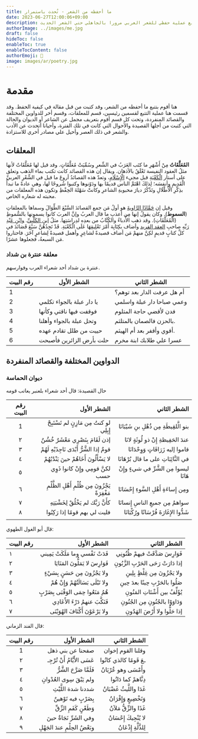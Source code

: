 ```yaml
---
title: ما أحفظه من الشعر - تُحدث باستمرار
date: 2023-06-27T12:00:06+09:00
description: هنا أقوم بتسجيل وتتبع عملية حفظي للشعر العربي مرورا بالجاهلي حتي الشعر الحديث.
authorImage: ../images/me.jpg
draft: false
hideToc: false
enableToc: true
enableTocContent: false
authorEmoji: 👺
image: images/ar/poetry.jpg
---
```



# مقدمة

هنا أقوم بتتبع ما أحفظه من الشعر، وقد كتبت من قبل مقالة في كيفية الحفظ.
وقد قسمت هنا عملية التتبع لقسمين رئيسين، قسم للمعلقات، وقسم أخر للدواوين المختلفة والقصائد المنفردة، وتحت كل قسم أقوم بتعريف مجمل عن الشاعر أو الديوان والحالة التي كتبت من أجلها القصيدة والأحوال التي كانت في تلك الفترة، وأحيانا أتحدث عن الأدب والشعر في ذلك العصر وأحيل علي مصادر أخري للاستزادة.

## المعلقات

**المُعَلَّقَاتُ** مِنْ أَشْهَرِ ما كتَب العَرَبُ في الشِّعرِ وسُمِّيَتْ مُعَلَّقَاتٍ. وقد قيل لها مُعَلَّقَاتٌ لأنها مثلُ العقود النفيسة تَعْلَقُ بالأذهان. ويقال إن هذه القصائد كانت تكتب بماء الذهب وتعلق على أستار [الْكَعْبَةِ](https://www.wikiwand.com/ar/%D8%A7%D9%84%D9%83%D8%B9%D8%A8%D8%A9 "الكعبة") قبل مجيء [الْإِسْلَامِ](https://www.wikiwand.com/ar/%D8%A7%D9%84%D8%A5%D8%B3%D9%84%D8%A7%D9%85 "الإسلام")، وتعدّ هذه القصائدُ أروعَ ما قيل في الشِّعْرِ العربيِّ الْقَدِيمِ وأنفسَه؛ لِذلكَ اهْتَمَّ الناس قديمًا بها ودَوّنوها وكتبوا شُروحًا لها، وهي عادةً ما تبدأُ بذِكْرِ الْأَطْلَالِ وتَذْكُرُ ديارَ محبوبةِ الشاعرِ وكانتْ سَهْلةَ الحِفْظِ وتكون هذه المعلقات من محبته له شعاره الخاص.

وقيل إن [حَمَّادًا الرَّاويةَ](https://www.wikiwand.com/ar/%D8%AD%D9%85%D8%A7%D8%AF_%D8%A7%D9%84%D8%B1%D8%A7%D9%88%D9%8A%D8%A9 "حماد الراوية") هو أولُ مَن جمع القصائدَ السَّبْعَ الطِّوَالَ وسماها بالمعلقاتِ (**السموط**). وكان يقولُ إنها مِن أعذبِ ما قال العربُ وإنَّ العربَ كانوا يسمونها بالسُّموطِ (الْمُعَلَّقَاتِ). وقد ذهب الأُدباءُ والكُتَّابُ من بعدِه لدِراسَتِها. مثلُ [ابنِ الكَلْبِيِّ](https://www.wikiwand.com/ar/%D8%A7%D8%A8%D9%86_%D8%A7%D9%84%D9%83%D9%84%D8%A8%D9%8A "ابن الكلبي"). [وابْنِ عَبْدِ رَبِّهِ](https://www.wikiwand.com/ar/%D8%A7%D8%A8%D9%86_%D8%B9%D8%A8%D8%AF_%D8%B1%D8%A8%D9%87 "ابن عبد ربه") صاحبِ [العقد الفريد](https://www.wikiwand.com/ar/%D8%A7%D9%84%D8%B9%D9%82%D8%AF_%D8%A7%D9%84%D9%81%D8%B1%D9%8A%D8%AF "العقد الفريد") وأضاف بكِتَابِهَ أَمْرَ تَعْلِيقِهَا عَلَى الْكَعْبَةِ. قَدْ تَجِدُهُنَّ سَبْعَ قَصَائدَ في كلِّ كتابٍ قديمٍ لكِنَّ منهمْ مَن أضاف قصيدةً لشاعِرٍ وأهمل قصيدةً لِشاعرٍ آخَرَ. فاحتاروا مَن السبعةُ، فجعلوها عشرًا.

### معلقة عنترة بن شداد

عنترة بن شداد أحد شعراء العرب وفوارسهم.

| رقم البيت | الشطر الأول               | الشطر الثاني               |
| --------- | ------------------------- | -------------------------- |
| 1         |   | أم هل عرفت الدار بعد توهم؟ |
| 2         | يا دار عبلة بالجواء تكلمي | وعمي صباحا دار عبلة واسلمي |
| 3 | فوقفت فيها ناقتي وكأنها        |              فدن لأقضي حاجة المتلوم |
| 4| وتحل عبلة بالجواء وأهلنا           |          بالحزن فالصمان بالمتلثم. |
| 5 | حييت من طلل تقادم عهده              |     أقوي وأقفر بعد أم الهيثم.|
| 6| حلت بأرض الزائرين فأصبحت   |          عسرا علي طلابك ابنة مخرم|

## الدواوين المختلفة والقصائد المنفردة

### ديوان الحماسة

حال القصيدة: قال أحد شعراء بلعنبر يعاتب قومه

| رقم البيت |                                      الشطر الأول |                               الشطر الثاني |
|:---------:| ------------------------------------------------:| ------------------------------------------:|
|     1     |        لو كنتُ مِن مَازِنٍ لم تَسْتَبِحْ إِبِلِي | بنو الَّلقِيطَةِ مِن ذُهْلِ بنِ شَيْبَانَا |
|     ٢     |            إذن لَقَامَ بِنَصْرِي مَعْشَرٌ خُشُنٌ |      عندَ الحَفِيظةِ إِنْ ذو لُوثَةٍ لانَا |
|     ٣     |     قومٌ إذا الشَّرُّ أَبْدَى نَاجِذَيْهِ لَهُمْ |         قاموا إليه زَرَافَاتٍ وَوِحْدَانَا |
|     ٤     |       لا يَسْأَلُونَ أَخَاهُمْ حينَ يَنْدُبُهُمْ |     في النَّائِبَاتِ على ما قال بُرْهَانَا |
|     ٥     |                لكنَّ قومِي وإِنْ كانوا ذَوِي حسب |    ليسوا مِن الشَّرِّ في شيءٍ وإِنْ هَانَا |
|     ٦     | يَجْزُونَ مِن ظُلْمِ أَهْلِ الظَّلْمِ مَغْفِرَةً |   ومِن إِساءَةِ أَهْلِ السَّوءِ إِحْسَانَا |
|     ٧     |           كأَنَّ رَبَّك لم يَخْلُقْ لِخَشْيَتِهِ |           سواهمُ مِن جميعِ الناسِ إِنسانَا |
|     ٨     |                   فليت لي بهم قومًا إذا رَكِبُوا | شَدُّوا الإِغَارَةَ فُرْسَانًا ورُكْبَانَا |
|           |                                                  |                                            |

قال أبو الغول الطهوي:

  | رقم البيت |                            الشطر الأول |                          الشطر الثاني |
  | --------- | --------------------------------------:| -------------------------------------:|
  | ١         |     فَدَتْ نَفْسي وما مَلَكَتْ يَمِيني |    فَوَارِسَ صَدَّقَتْ فيهمْ ظُنُونِي |
  | ٢         |     فَوَارِسَ لا يَمَلُّونَ المَنَايَا | إذا دَارَتْ رَحَى الحَرْبِ الزَّبُونِ |
  | ٣         |      ولا يَجْزُونَ مِن حَسَنٍ بِسَيْءٍ |      ولا يَجْزُونَ مِن غِلْظٍ بِلِينِ |
  | ٤         |  ولا تَبْلَى بَسَالَتُهُمْ وَإِنْ هُمْ |    صَلُوا بالحَرْبِ حِينًا بعدَ حِينِ |
  | ٥         | هُمُ مَنَعُوا حِمَى الوَقْبَى بِضَرْبٍ |     يُؤَلِّفُ بين أَشْتَاتِ المَنُونِ |
  | ٦         |      فَنَكَّبَ عنهمُ دَرْءَ الأَعَادِي |   وَدَاوَوْا بالجُنُونِ مِن الجُنُونِ |
  | ٧         |   ولا يَرْعَوْنَ أَكْنَافَ الهُوَيْنَى |      إذا حَلُّوا ولا أَرْضَ الهَدُونِ |
  
  قال الفند الزماني:

| رقم البيت |                    الشطر الأول |              الشطر الثاني |
|:---------:| ------------------------------:| -------------------------:|
| 1 | صفحنا عن بني ذهل | وقلنا القوم إخوان |
|     ٢     |  عَسَى الأَيَّامُ أَنْ تُرْجِـ |   ـعَ قَومًا كالذي كانُوا |
|     ٣     |      فَلَمَّا صَرَّحَ الشَّرُّ |    وأَمْسَى وهو عُرْيَانُ |
|     ٤     |     ولم يَبْقَ سِوى العُدْوانِ |     دِنَّاهمْ كما دَانُوا |
|     ٥     |            شددنا شدة اللَّيْثِ | غَدَا واللَّيثُ غَضْبَانُ |
|     ٦     |          بِضَرْبٍ فيه تَوْهينٌ |   وَتَخْضِيعٍ وَإِقْرَانُ |
|     ٧     |       وَطَعْنٍ كَفَمِ الزِّقِّ |    غَذَا والزِّقُّ مَلآنُ |
|     ٨     |       وفي الشَرِّ نَجَاةٌ حينَ |    لا يُنْجِيكَ إِحْسَانُ |
|     ٩     | وبَعْضُ الحِلْمِ عندَ الجَهْلِ |     لِلذَّلَّةِ إِذْعَانُ |
